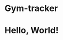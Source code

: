 # Gym-tracker
<!DOCTYPE html>
<html>
<head>
    <title>Hello World Page</title>
</head>
<body>
    <h1>Hello, World!</h1>
</body>
</html>
